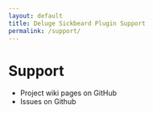 ```yaml
---
layout: default
title: Deluge Sickbeard Plugin Support
permalink: /support/
---
```


# Support

 * Project wiki pages on GitHub
 * Issues on Github
 
